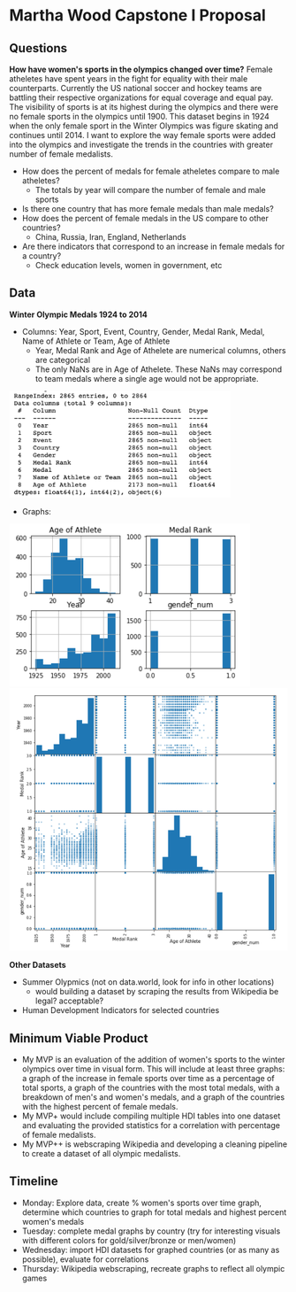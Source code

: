 # Martha Wood Capstone I Proposal
## Questions
**How have women's sports in the olympics changed over time?**
Female atheletes have spent years in the fight for equality with their male counterparts. Currently the US national soccer and hockey teams are battling their respective organizations for equal coverage and equal pay. The visibility of sports is at its highest during the olympics and there were no female sports in the olympics until 1900. This dataset begins in 1924 when the only female sport in the Winter Olympics was figure skating and continues until 2014. I want to explore the way female sports were added into the olympics and investigate the trends in the countries with greater number of female medalists. 
- How does the percent of medals for female atheletes compare to male atheletes?
    - The totals by year will compare the number of female and male sports
- Is there one country that has more female medals than male medals?
- How does the percent of female medals in the US compare to other countries?
    - China, Russia, Iran, England, Netherlands
- Are there indicators that correspond to an increase in female medals for a country?
    - Check education levels, women in government, etc
    
## Data
**Winter Olympic Medals 1924 to 2014**
- Columns: Year, Sport, Event, Country, Gender, Medal Rank, Medal, Name of Athlete or Team, Age of Athlete
    - Year, Medal Rank and Age of Athelete are numerical columns, others are categorical
    - The only NaNs are in Age of Athelete. These NaNs may correspond to team medals where a single age would not be appropriate.

<img src='images/data_info.png' width='400'>

- Graphs: 

<img src='images/histogram.png'>
<img src='images/scatter_matrix.png'>

**Other Datasets**
- Summer Olypmics (not on data.world, look for info in other locations)
    - would building a dataset by scraping the results from Wikipedia be legal? acceptable?
- Human Development Indicators for selected countries

## Minimum Viable Product
- My MVP is an evaluation of the addition of women's sports to the winter olympics over time in visual form. This will include at least three graphs: a graph of the increase in female sports over time as a percentage of total sports, a graph of the countries with the most total medals, with a breakdown of men's and women's medals, and a graph of the countries with the highest percent of female medals. 
- My MVP+ would include compiling multiple HDI tables into one dataset and evaluating the provided statistics for a correlation with percentage of female medalists. 
- My MVP++ is webscraping Wikipedia and developing a cleaning pipeline to create a dataset of all olympic medalists.

## Timeline
- Monday: Explore data, create % women's sports over time graph, determine which countries to graph for total medals and highest percent women's medals
- Tuesday: complete medal graphs by country (try for interesting visuals with different colors for gold/silver/bronze or men/women)
- Wednesday: import HDI datasets for graphed countries (or as many as possible), evaluate for correlations
- Thursday: Wikipedia webscraping, recreate graphs to reflect all olympic games